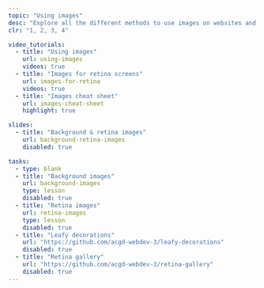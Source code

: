 ```yaml
---
topic: "Using images"
desc: "Explore all the different methods to use images on websites and their ramifications."
clr: "1, 2, 3, 4"

video_tutorials:
  - title: "Using images"
    url: using-images
    videos: true
  - title: "Images for retina screens"
    url: images-for-retina
    videos: true
  - title: "Images cheat sheet"
    url: images-cheat-sheet
    highlight: true

slides:
  - title: "Background & retina images"
    url: background-retina-images
    disabled: true

tasks:
  - type: blank
  - title: "Background images"
    url: background-images
    type: lesson
    disabled: true
  - title: "Retina images"
    url: retina-images
    type: lesson
    disabled: true
  - title: "Leafy decorations"
    url: "https://github.com/acgd-webdev-3/leafy-decorations"
    disabled: true
  - title: "Retina gallery"
    url: "https://github.com/acgd-webdev-3/retina-gallery"
    disabled: true
---
```

